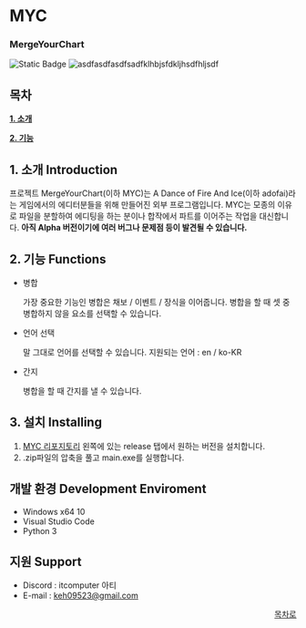 # MYC
### MergeYourChart
![Static Badge](https://img.shields.io/badge/Python-blue?style=flat&logo=python&logoColor=ffffff&label=Language)
![asdfasdfasdfsadfklhbjsfdkljhsdfhljsdf](https://github.com/user-attachments/assets/e686128f-d9ed-4f5f-a861-1d5e8a0473cc)

## 목차
**[1. 소개](#1-소개)**

**[2. 기능](#2-기능)**

## 1. 소개 Introduction
프로젝트 MergeYourChart(이하 MYC)는 A Dance of Fire And Ice(이하 adofai)라는 게임에서의 에디터분들을 위해 만들어진 외부 프로그램입니다.
MYC는 모종의 이유로 파일을 분할하여 에디팅을 하는 분이나 합작에서 파트를 이어주는 작업을 대신합니다.
**아직 Alpha 버전이기에 여러 버그나 문제점 등이 발견될 수 있습니다.**

## 2. 기능 Functions
- 병합

  가장 중요한 기능인 병합은 채보 / 이벤트 / 장식을 이어줍니다.
  병합을 할 때 셋 중 병합하지 않을 요소를 선택할 수 있습니다.
  
- 언어 선택

  말 그대로 언어를 선택할 수 있습니다.
  지원되는 언어 : en / ko-KR
  
- 간지

  병합을 할 때 간지를 낼 수 있습니다.

## 3. 설치 Installing
1. [MYC 리포지토리](https://github.com/AtiBabo/MergeYourChart) 왼쪽에 있는 release 탭에서 원하는 버전을 설치합니다.
2. .zip파일의 압축을 풀고 main.exe를 실행합니다.

## 개발 환경 Development Enviroment
- Windows x64 10
- Visual Studio Code
- Python 3

## 지원 Support
- Discord : itcomputer 아티
- E-mail : keh09523@gmail.com

<div align="right">
  
[목차로](#목차)

</div>
